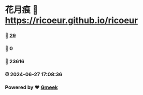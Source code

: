 # 花月痕 :link: https://ricoeur.github.io/ricoeur 
### :page_facing_up: [29](https://ricoeur.github.io/ricoeur/tag.html) 
### :speech_balloon: 0 
### :hibiscus: 23616 
### :alarm_clock: 2024-06-27 17:08:36 
### Powered by :heart: [Gmeek](https://github.com/Meekdai/Gmeek)
